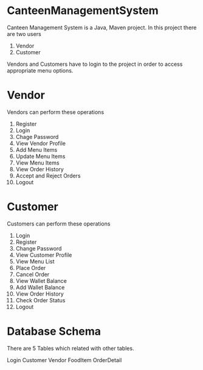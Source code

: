 # CanteenManagementSystem

Canteen Management System is a Java, Maven project.
In this project there are two users
1. Vendor
2. Customer

Vendors and Customers have to login to the project in order to access appropriate menu options.

# Vendor
Vendors can perform these operations
1. Register
2. Login
3. Chage Password
4. View Vendor Profile
5. Add Menu Items
6. Update Menu Items
7. View Menu Items 
8. View Order History
9. Accept and Reject Orders
10. Logout


# Customer 
Customers can perform these operations
1. Login
2. Register
3. Change Password
4. View Customer Profile
5. View Menu List
6. Place Order
7. Cancel Order
8. View Wallet Balance
9. Add Wallet Balance
10. View Order History
11. Check Order Status
12. Logout


# Database Schema
There are 5 Tables which related with other tables.

Login
Customer
Vendor
FoodItem
OrderDetail


